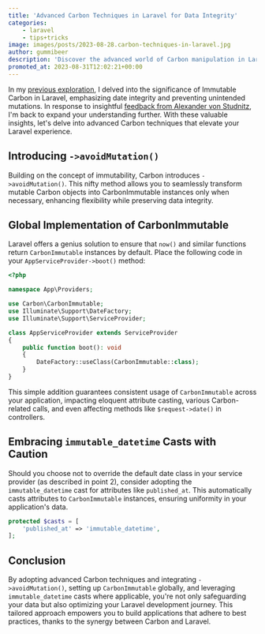 ```yaml
---
title: 'Advanced Carbon Techniques in Laravel for Data Integrity'
categories:
    - laravel
    - tips+tricks
image: images/posts/2023-08-28.carbon-techniques-in-laravel.jpg
author: gummibeer
description: 'Discover the advanced world of Carbon manipulation in Laravel. Building upon the foundation of Immutable Carbon, this article dives into expert techniques recommended by Alexander von Studnitz.'
promoted_at: 2023-08-31T12:02:21+00:00
---
```


In my [previous exploration](/blog/2023/preserving-date-integrity/), I delved into the significance of Immutable Carbon in Laravel, emphasizing date integrity and preventing unintended mutations.
In response to insightful [feedback from Alexander von Studnitz](https://twitter.com/jvstudnitz/status/1689309097714225153), I'm back to expand your understanding further.
With these valuable insights, let's delve into advanced Carbon techniques that elevate your Laravel experience.

## Introducing `->avoidMutation()`

Building on the concept of immutability, Carbon introduces `->avoidMutation()`.
This nifty method allows you to seamlessly transform mutable Carbon objects into CarbonImmutable instances only when necessary, enhancing flexibility while preserving data integrity.

## Global Implementation of CarbonImmutable

Laravel offers a genius solution to ensure that `now()` and similar functions return `CarbonImmutable` instances by default.
Place the following code in your `AppServiceProvider->boot()` method:

```php
<?php

namespace App\Providers;

use Carbon\CarbonImmutable;
use Illuminate\Support\DateFactory;
use Illuminate\Support\ServiceProvider;

class AppServiceProvider extends ServiceProvider
{
    public function boot(): void
    {
        DateFactory::useClass(CarbonImmutable::class);
    }
}
```

This simple addition guarantees consistent usage of `CarbonImmutable` across your application, impacting eloquent attribute casting, various Carbon-related calls, and even affecting methods like `$request->date()` in controllers.

## Embracing `immutable_datetime` Casts with Caution

Should you choose not to override the default date class in your service provider (as described in point 2), consider adopting the `immutable_datetime` cast for attributes like `published_at`.
This automatically casts attributes to `CarbonImmutable` instances, ensuring uniformity in your application's data.

```php
protected $casts = [
    'published_at' => 'immutable_datetime',
];
```

## Conclusion

By adopting advanced Carbon techniques and integrating `->avoidMutation()`, setting up `CarbonImmutable` globally, and leveraging `immutable_datetime` casts where applicable, you're not only safeguarding your data but also optimizing your Laravel development journey.
This tailored approach empowers you to build applications that adhere to best practices, thanks to the synergy between Carbon and Laravel.
